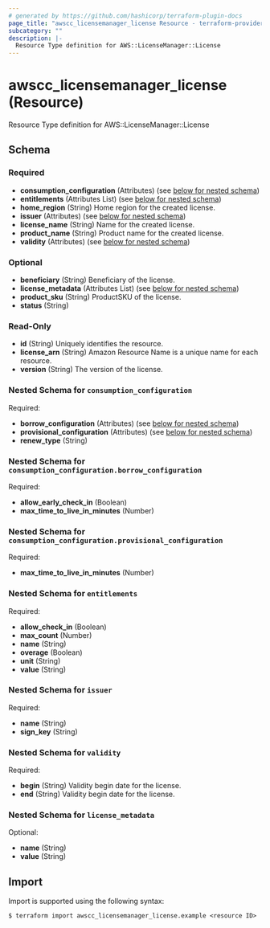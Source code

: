 ```yaml
---
# generated by https://github.com/hashicorp/terraform-plugin-docs
page_title: "awscc_licensemanager_license Resource - terraform-provider-awscc"
subcategory: ""
description: |-
  Resource Type definition for AWS::LicenseManager::License
---
```


# awscc_licensemanager_license (Resource)

Resource Type definition for AWS::LicenseManager::License



<!-- schema generated by tfplugindocs -->
## Schema

### Required

- **consumption_configuration** (Attributes) (see [below for nested schema](#nestedatt--consumption_configuration))
- **entitlements** (Attributes List) (see [below for nested schema](#nestedatt--entitlements))
- **home_region** (String) Home region for the created license.
- **issuer** (Attributes) (see [below for nested schema](#nestedatt--issuer))
- **license_name** (String) Name for the created license.
- **product_name** (String) Product name for the created license.
- **validity** (Attributes) (see [below for nested schema](#nestedatt--validity))

### Optional

- **beneficiary** (String) Beneficiary of the license.
- **license_metadata** (Attributes List) (see [below for nested schema](#nestedatt--license_metadata))
- **product_sku** (String) ProductSKU of the license.
- **status** (String)

### Read-Only

- **id** (String) Uniquely identifies the resource.
- **license_arn** (String) Amazon Resource Name is a unique name for each resource.
- **version** (String) The version of the license.

<a id="nestedatt--consumption_configuration"></a>
### Nested Schema for `consumption_configuration`

Required:

- **borrow_configuration** (Attributes) (see [below for nested schema](#nestedatt--consumption_configuration--borrow_configuration))
- **provisional_configuration** (Attributes) (see [below for nested schema](#nestedatt--consumption_configuration--provisional_configuration))
- **renew_type** (String)

<a id="nestedatt--consumption_configuration--borrow_configuration"></a>
### Nested Schema for `consumption_configuration.borrow_configuration`

Required:

- **allow_early_check_in** (Boolean)
- **max_time_to_live_in_minutes** (Number)


<a id="nestedatt--consumption_configuration--provisional_configuration"></a>
### Nested Schema for `consumption_configuration.provisional_configuration`

Required:

- **max_time_to_live_in_minutes** (Number)



<a id="nestedatt--entitlements"></a>
### Nested Schema for `entitlements`

Required:

- **allow_check_in** (Boolean)
- **max_count** (Number)
- **name** (String)
- **overage** (Boolean)
- **unit** (String)
- **value** (String)


<a id="nestedatt--issuer"></a>
### Nested Schema for `issuer`

Required:

- **name** (String)
- **sign_key** (String)


<a id="nestedatt--validity"></a>
### Nested Schema for `validity`

Required:

- **begin** (String) Validity begin date for the license.
- **end** (String) Validity begin date for the license.


<a id="nestedatt--license_metadata"></a>
### Nested Schema for `license_metadata`

Optional:

- **name** (String)
- **value** (String)

## Import

Import is supported using the following syntax:

```shell
$ terraform import awscc_licensemanager_license.example <resource ID>
```
